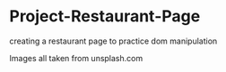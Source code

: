 # Project-Restaurant-Page
creating a restaurant page to practice dom manipulation


Images all taken from unsplash.com